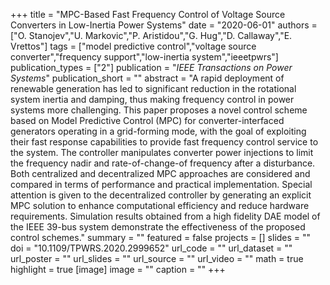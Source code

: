+++
title = "MPC-Based Fast Frequency Control of Voltage Source Converters in Low-Inertia Power Systems"
date = "2020-06-01"
authors = ["O. Stanojev","U. Markovic","P. Aristidou","G. Hug","D. Callaway","E. Vrettos"]
tags = ["model predictive control","voltage source converter","frequency support","low-inertia system","ieeetpwrs"]
publication_types = ["2"]
publication = "_IEEE Transactions on Power Systems_"
publication_short = ""
abstract = "A rapid deployment of renewable generation has led to significant reduction in the rotational system inertia and damping, thus making frequency control in power systems more challenging. This paper proposes a novel control scheme based on Model Predictive Control (MPC) for converter-interfaced generators operating in a grid-forming mode, with the goal of exploiting their fast response capabilities to provide fast frequency control service to the system. The controller manipulates converter power injections to limit the frequency nadir and rate-of-change-of frequency after a disturbance. Both centralized and decentralized MPC approaches are considered and compared in terms of performance and practical implementation. Special attention is given to the decentralized controller by generating an explicit MPC solution to enhance computational efficiency and reduce hardware requirements. Simulation results obtained from a high fidelity DAE model of the IEEE 39-bus system demonstrate the effectiveness of the proposed control schemes."
summary = ""
featured = false
projects = []
slides = ""
doi = "10.1109/TPWRS.2020.2999652"
url_code = ""
url_dataset = ""
url_poster = ""
url_slides = ""
url_source = ""
url_video = ""
math = true
highlight = true
[image]
image = ""
caption = ""
+++

